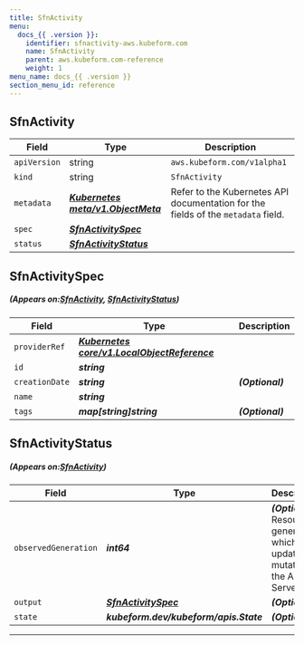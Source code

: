 ```yaml
---
title: SfnActivity
menu:
  docs_{{ .version }}:
    identifier: sfnactivity-aws.kubeform.com
    name: SfnActivity
    parent: aws.kubeform.com-reference
    weight: 1
menu_name: docs_{{ .version }}
section_menu_id: reference
---
```


## SfnActivity
| Field | Type | Description |
| ------ | ----- | ----------- |
| `apiVersion` | string | `aws.kubeform.com/v1alpha1` |
|    `kind` | string | `SfnActivity` |
| `metadata` | ***[Kubernetes meta/v1.ObjectMeta](https://kubernetes.io/docs/reference/generated/kubernetes-api/v1.13/#objectmeta-v1-meta)***|Refer to the Kubernetes API documentation for the fields of the `metadata` field.|
| `spec` | ***[SfnActivitySpec](#SfnActivitySpec)***||
| `status` | ***[SfnActivityStatus](#SfnActivityStatus)***||
## SfnActivitySpec
##### (Appears on:[SfnActivity](#SfnActivity), [SfnActivityStatus](#SfnActivityStatus))
| Field | Type | Description |
| ------ | ----- | ----------- |
| `providerRef` | ***[Kubernetes core/v1.LocalObjectReference](https://kubernetes.io/docs/reference/generated/kubernetes-api/v1.13/#localobjectreference-v1-core)***||
| `id` | ***string***||
| `creationDate` | ***string***| ***(Optional)*** |
| `name` | ***string***||
| `tags` | ***map[string]string***| ***(Optional)*** |
## SfnActivityStatus
##### (Appears on:[SfnActivity](#SfnActivity))
| Field | Type | Description |
| ------ | ----- | ----------- |
| `observedGeneration` | ***int64***| ***(Optional)*** Resource generation, which is updated on mutation by the API Server.|
| `output` | ***[SfnActivitySpec](#SfnActivitySpec)***| ***(Optional)*** |
| `state` | ***kubeform.dev/kubeform/apis.State***| ***(Optional)*** |
---
